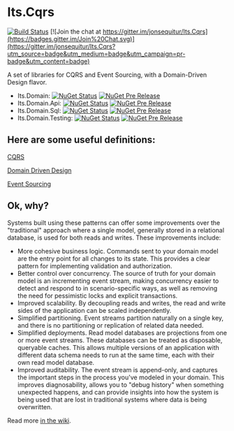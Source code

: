 Its.Cqrs
========

[![Build Status](https://ci.appveyor.com/api/projects/status/github/jonsequitur/Its.Cqrs?svg=true&branch=master)](https://ci.appveyor.com/project/jonsequitur/its-cqrs) [![Join the chat at https://gitter.im/jonsequitur/Its.Cqrs](https://badges.gitter.im/Join%20Chat.svg)](https://gitter.im/jonsequitur/Its.Cqrs?utm_source=badge&utm_medium=badge&utm_campaign=pr-badge&utm_content=badge) 

A set of libraries for CQRS and Event Sourcing, with a Domain-Driven Design flavor. 

* Its.Domain: [![NuGet Status](http://img.shields.io/nuget/v/Its.Domain.svg?style=flat)](https://www.nuget.org/packages/Its.Domain/) [![NuGet Pre Release](https://img.shields.io/nuget/vpre/Its.Domain.svg)]()
* Its.Domain.Api: [![NuGet Status](http://img.shields.io/nuget/v/Its.Domain.Api.svg?style=flat)](https://www.nuget.org/packages/Its.Domain.Api/) [![NuGet Pre Release](https://img.shields.io/nuget/vpre/Its.Domain.Api.svg)]()
* Its.Domain.Sql: [![NuGet Status](http://img.shields.io/nuget/v/Its.Domain.Sql.svg?style=flat)](https://www.nuget.org/packages/Its.Domain.Sql/) [![NuGet Pre Release](https://img.shields.io/nuget/vpre/Its.Domain.Sql.svg)]()
* Its.Domain.Testing: [![NuGet Status](http://img.shields.io/nuget/v/Its.Domain.Testing.svg?style=flat)](https://www.nuget.org/packages/Its.Domain.Testing/) [![NuGet Pre Release](https://img.shields.io/nuget/vpre/Its.Domain.Testing.svg)]()



Here are some useful definitions:
---------------------------------

[CQRS](http://martinfowler.com/bliki/CQRS.html)

[Domain Driven Design](http://en.wikipedia.org/wiki/Domain-driven_design)

[Event Sourcing](http://martinfowler.com/eaaDev/EventSourcing.html)

Ok, why?
--------

Systems built using these patterns can offer some improvements over the "traditional" approach where a single model, generally stored in a relational database, is used for both reads and writes. These improvements include:

* More cohesive business logic. Commands sent to your domain model are the entry point for all changes to its state. This provides a clear pattern for implementing validation and authorization.
* Better control over concurrency. The source of truth for your domain model is an incrementing event stream, making concurrency easier to detect and respond to in scenario-specific ways, as well as removing the need for pessimistic locks and explicit transactions. 
* Improved scalability. By decoupling reads and writes, the read and write sides of the application can be scaled independently.
* Simplified partitioning. Event streams partition naturally on a single key, and there is no partitioning or replication of related data needed.
* Simplified deployments. Read model databases are projections from one or more event streams. These databases can be treated as disposable, queryable caches. This allows multiple versions of an application with different data schema needs to run at the same time, each with their own read model database.
* Improved auditability. The event stream is append-only, and captures the important steps in the process you've modeled in your domain. This improves diagnosability, allows you to "debug history" when something unexpected happens, and can provide insights into how the system is being used that are lost in traditional systems where data is being overwritten.

Read more [in the wiki](https://github.com/jonsequitur/Its.Cqrs/wiki).
